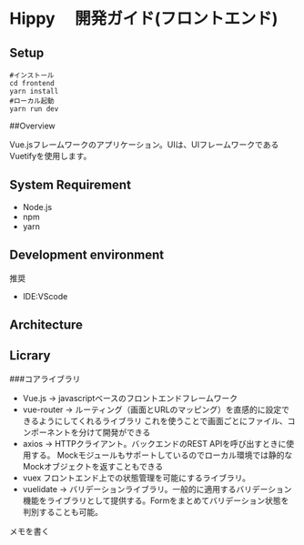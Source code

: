 # Hippy 　開発ガイド(フロントエンド)

## Setup

```
#インストール
cd frontend
yarn install
#ローカル起動
yarn run dev
```

##Overview

Vue.jsフレームワークのアプリケーション。UIは、UIフレームワークであるVuetifyを使用します。


## System Requirement

* Node.js
* npm
* yarn


## Development environment

推奨
* IDE:VScode

## Architecture


## Licrary

###コアライブラリ
* Vue.js
→ javascriptベースのフロントエンドフレームワーク
* vue-router
→ ルーティング（画面とURLのマッピング）を直感的に設定できるようにしてくれるライブラリ これを使うことで画面ごとにファイル、コンポーネントを分けて開発ができる
* axios
→ HTTPクライアント。バックエンドのREST APIを呼び出すときに使用する。 Mockモジュールもサポートしているのでローカル環境では静的なMockオブジェクトを返すこともできる
* vuex
フロントエンド上での状態管理を可能にするライブラリ。
* vuelidate
→ バリデーションライブラリ。一般的に適用するバリデーション機能をライブラリとして提供する。Formをまとめてバリデーション状態を判別することも可能。














メモを書く


